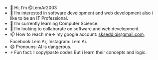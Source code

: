 - 👋 Hi, I’m @LemAr2003
- 👀 I’m interested in software development and web development also i like to be an IT Professional.
- 🌱 I’m currently learning Computer Science.
- 💞️ I’m looking to collaborate on software and web development.
- 📫 How to reach me-> my google account: skseddiqi@gmail.com, Facebook:Lem Ar, Instagram: Lem Ar.
- 😄 Pronouns: AI is dangerous.
- ⚡ Fun fact: I copy/paste codes But i learn their concepts and logic.

<!---
LemAr2003/LemAr2003 is a ✨ special ✨ repository because its `README.md` (this file) appears on your GitHub profile.
You can click the Preview link to take a look at your changes.
--->
